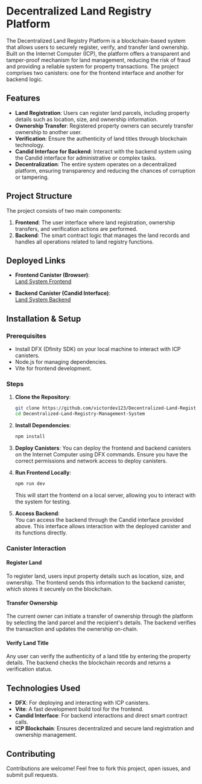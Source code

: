 # Decentralized Land Registry Platform

The Decentralized Land Registry Platform is a blockchain-based system that allows users to securely register, verify, and transfer land ownership. Built on the Internet Computer (ICP), the platform offers a transparent and tamper-proof mechanism for land management, reducing the risk of fraud and providing a reliable system for property transactions. The project comprises two canisters: one for the frontend interface and another for backend logic.

## Features

- **Land Registration**: Users can register land parcels, including property details such as location, size, and ownership information.
- **Ownership Transfer**: Registered property owners can securely transfer ownership to another user.
- **Verification**: Ensure the authenticity of land titles through blockchain technology.
- **Candid Interface for Backend**: Interact with the backend system using the Candid interface for administrative or complex tasks.
- **Decentralization**: The entire system operates on a decentralized platform, ensuring transparency and reducing the chances of corruption or tampering.

## Project Structure

The project consists of two main components:
1. **Frontend**: The user interface where land registration, ownership transfers, and verification actions are performed.
2. **Backend**: The smart contract logic that manages the land records and handles all operations related to land registry functions.

## Deployed Links

- **Frontend Canister (Browser)**:  
  [Land System Frontend](https://dydyq-6aaaa-aaaag-amkha-cai.icp0.io/)

- **Backend Canister (Candid Interface)**:  
  [Land System Backend](https://a4gq6-oaaaa-aaaab-qaa4q-cai.raw.icp0.io/?id=dratm-iiaaa-aaaag-amkgq-cai)

## Installation & Setup

### Prerequisites

- Install DFX (Dfinity SDK) on your local machine to interact with ICP canisters.
- Node.js for managing dependencies.
- Vite for frontend development.

### Steps

1. **Clone the Repository**:
   ```bash
   git clone https://github.com/victordev123/Decentralized-Land-Registry-Management-System
   cd Decentralized-Land-Registry-Management-System
   ```

2. **Install Dependencies**:
   ```bash
   npm install
   ```

3. **Deploy Canisters**:
   You can deploy the frontend and backend canisters on the Internet Computer using DFX commands. Ensure you have the correct permissions and network access to deploy canisters.

4. **Run Frontend Locally**:
   ```bash
   npm run dev
   ```
   This will start the frontend on a local server, allowing you to interact with the system for testing.

5. **Access Backend**:  
   You can access the backend through the Candid interface provided above. This interface allows interaction with the deployed canister and its functions directly.

### Canister Interaction

#### Register Land
To register land, users input property details such as location, size, and ownership. The frontend sends this information to the backend canister, which stores it securely on the blockchain.

#### Transfer Ownership
The current owner can initiate a transfer of ownership through the platform by selecting the land parcel and the recipient's details. The backend verifies the transaction and updates the ownership on-chain.

#### Verify Land Title
Any user can verify the authenticity of a land title by entering the property details. The backend checks the blockchain records and returns a verification status.

## Technologies Used

- **DFX**: For deploying and interacting with ICP canisters.
- **Vite**: A fast development build tool for the frontend.
- **Candid Interface**: For backend interactions and direct smart contract calls.
- **ICP Blockchain**: Ensures decentralized and secure land registration and ownership management.

## Contributing

Contributions are welcome! Feel free to fork this project, open issues, and submit pull requests.